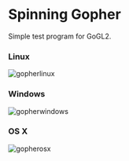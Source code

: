 Spinning Gopher
===============

Simple test program for GoGL2.

### Linux ###

![gopherlinux](https://github.com/chsc/gogl/raw/master/examples/gopher/gopher_linux.png)

### Windows ###

![gopherwindows](https://github.com/chsc/gogl/raw/master/examples/gopher/gopher_windows.png)

### OS X ###

![gopherosx](https://github.com/chsc/gogl/raw/master/examples/gopher/gopher_osx.png)
